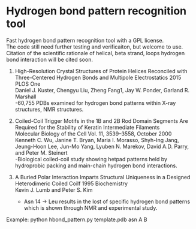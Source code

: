 
# Hydrogen bond pattern recognition tool <br>
Fast hydrogen bond pattern recognition tool with a GPL license. <br>
The code still need further testing and verificaiton, but welcome to use. <br>
Citation of the scientific rationale of helical, beta strand, loops hydrogen bond interaction will be cited soon. <br>
1. High-Resolution Crystal Structures of Protein Helices Reconciled with Three-Centered Hydrogen Bonds and Multipole Electrostatics 2015 PLOS One <br>
    Daniel J. Kuster, Chengyu Liu, Zheng Fang1, Jay W. Ponder, Garland R. Marshall <br>
      -60,755 PDBs examined for hydrogen bond patterns within X-ray structures, NMR structures. <br>
      
2. Coiled-Coil Trigger Motifs in the 1B and 2B Rod Domain Segments Are Required for the Stability of Keratin Intermediate Filaments <br>
   Molecular Biology of the Cell Vol. 11, 3539–3558, October 2000 <br>
    Kenneth C. Wu, Janine T. Bryan, Maria I. Morasso, Shyh-Ing Jang, Jeung-Hoon Lee, Jun-Mo Yang, Lyuben N. Marekov, David A.D. Parry,
    and Peter M. Steinert <br>
      -Biological coiled-coil study showing hetpad patterns held by hydroprobic packing and main-chain hydrogen bond interactions.
      
3. A Buried Polar Interaction Imparts Structural Uniqueness in a Designed Heterodimeric Coiled Coilf 1995 Biochemistry <br>
    Kevin J. Lumb and Peter S. Kim
      - Asn 14 -> Leu results in the lost of specific hydrogen bond patterns which is shown through NMR and experimental study.  
      
Example: python hbond_pattern.py template.pdb asn A B
